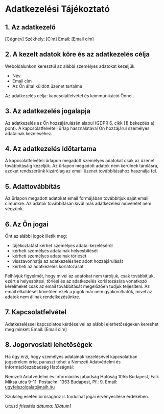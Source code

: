 # Adatkezelési Tájékoztató

## 1. Az adatkezelő
[Cégnév]
Székhely: [Cím]
Email: [Email cím]

## 2. A kezelt adatok köre és az adatkezelés célja
Weboldalunkon keresztül az alábbi személyes adatokat kezeljük:
- Név
- Email cím
- Az Ön által küldött üzenet tartalma

Az adatkezelés célja: kapcsolatfelvétel és kommunikáció Önnel.

## 3. Az adatkezelés jogalapja
Az adatkezelés az Ön hozzájárulásán alapul (GDPR 6. cikk (1) bekezdés a) pont). A kapcsolatfelvételi űrlap használatával Ön hozzájárul személyes adatainak kezeléséhez.

## 4. Az adatkezelés időtartama
A kapcsolatfelvételi űrlapon megadott személyes adatokat csak az üzenet továbbításáig kezeljük. Az űrlapon megadott adatok nem kerülnek tárolásra, azokat rendszerünk kizárólag az email üzenet továbbításához használja fel.

## 5. Adattovábbítás
Az űrlapon megadott adatokat email formájában továbbítjuk saját email címünkre. Az adatok továbbításán kívül más adatkezelési műveletet nem végzünk.

## 6. Az Ön jogai
Önt az alábbi jogok illetik meg:
- tájékoztatást kérhet személyes adatai kezeléséről
- kérheti személyes adatainak helyesbítését
- kérheti személyes adatainak törlését
- visszavonhatja az adatkezeléshez adott hozzájárulását
- kérheti az adatkezelés korlátozását

Felhívjuk figyelmét, hogy mivel az adatokat nem tároljuk, csak továbbítjuk, ezért a helyesbítési, törlési és az adatkezelés korlátozására vonatkozó kérelmeket csak az email továbbítását megelőzően tudjuk teljesíteni. Az email elküldését követően ezek a jogok már nem gyakorolhatók, mivel az adatok nem állnak rendelkezésünkre.

## 7. Kapcsolatfelvétel
Adatkezeléssel kapcsolatos kérdéseivel az alábbi elérhetőségeken kereshet meg minket:
Email: [Email cím]

## 8. Jogorvoslati lehetőségek
Ha úgy érzi, hogy személyes adatainak kezelésével kapcsolatban jogsérelem érte, panaszt tehet a Nemzeti Adatvédelmi és Információszabadság Hatóságnál:

Nemzeti Adatvédelmi és Információszabadság Hatóság
1055 Budapest, Falk Miksa utca 9-11.
Postacím: 1363 Budapest, Pf.: 9.
Email: ugyfelszolgalat@naih.hu

Szükség esetén bírósághoz is fordulhat jogai érvényesítése érdekében.

*Utolsó frissítés dátuma: [Dátum]*